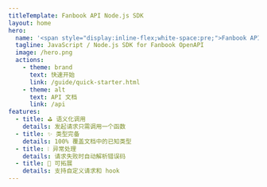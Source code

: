 ```yaml
---
titleTemplate: Fanbook API Node.js SDK
layout: home
hero:
  name: '<span style="display:inline-flex;white-space:pre;">Fanbook API <span class="js-logo" alt="Node.js"></span> SDK</span>'
  tagline: JavaScript / Node.js SDK for Fanbook OpenAPI
  image: /hero.png
  actions:
    - theme: brand
      text: 快速开始
      link: /guide/quick-starter.html
    - theme: alt
      text: API 文档
      link: /api
features:
  - title: ⛳ 语义化调用
    details: 发起请求只需调用一个函数
  - title: ✨ 类型完备
    details: 100% 覆盖文档中的已知类型
  - title: ❕ 异常处理
    details: 请求失败时自动解析错误码
  - title: 🔗 可拓展
    details: 支持自定义请求和 hook
---
```


<style>
.js-logo {
  width: 40px;
  background-image: url('/icon/javascript.svg');
  background-size: contain;
  background-repeat: no-repeat;
}
@media (min-width: 640px) {
  .js-logo {
    width: 60px;
  }
}
</style>
